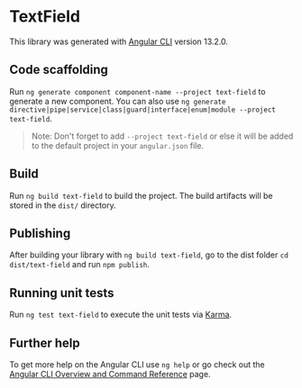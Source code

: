 # TextField

This library was generated with [Angular CLI](https://github.com/angular/angular-cli) version 13.2.0.

## Code scaffolding

Run `ng generate component component-name --project text-field` to generate a new component. You can also use `ng generate directive|pipe|service|class|guard|interface|enum|module --project text-field`.
> Note: Don't forget to add `--project text-field` or else it will be added to the default project in your `angular.json` file. 

## Build

Run `ng build text-field` to build the project. The build artifacts will be stored in the `dist/` directory.

## Publishing

After building your library with `ng build text-field`, go to the dist folder `cd dist/text-field` and run `npm publish`.

## Running unit tests

Run `ng test text-field` to execute the unit tests via [Karma](https://karma-runner.github.io).

## Further help

To get more help on the Angular CLI use `ng help` or go check out the [Angular CLI Overview and Command Reference](https://angular.io/cli) page.
